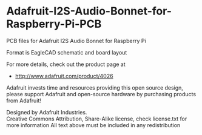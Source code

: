 # Adafruit-I2S-Audio-Bonnet-for-Raspberry-Pi-PCB
PCB files for Adafruit I2S Audio Bonnet for Raspberry Pi

Format is EagleCAD schematic and board layout

For more details, check out the product page at

   * http://www.adafruit.com/product/4026

Adafruit invests time and resources providing this open source design, 
please support Adafruit and open-source hardware by purchasing 
products from Adafruit!

Designed by Adafruit Industries.  
Creative Commons Attribution, Share-Alike license, check license.txt for more information
All text above must be included in any redistribution